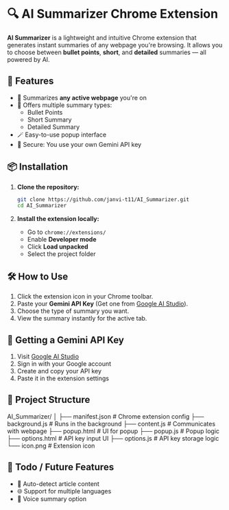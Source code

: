 # 🔍 AI Summarizer Chrome Extension

**AI Summarizer** is a lightweight and intuitive Chrome extension that generates instant summaries of any webpage you're browsing. It allows you to choose between **bullet points**, **short**, and **detailed** summaries — all powered by AI.



## 🚀 Features

- 🧠 Summarizes **any active webpage** you're on
- 📌 Offers multiple summary types:
  - Bullet Points
  - Short Summary
  - Detailed Summary
- 🪄 Easy-to-use popup interface
- 🔐 Secure: You use your own Gemini API key



## 📦 Installation

1. **Clone the repository:**
   ```bash
   git clone https://github.com/janvi-t11/AI_Summarizer.git
   cd AI_Summarizer
   ```
2. **Install the extension locally:**

   * Go to `chrome://extensions/`
   * Enable **Developer mode**
   * Click **Load unpacked**
   * Select the project folder


## 🛠️ How to Use

1. Click the extension icon in your Chrome toolbar.
2. Paste your **Gemini API Key** (Get one from [Google AI Studio](https://makersuite.google.com/app/apikey)).
3. Choose the type of summary you want.
4. View the summary instantly for the active tab.



## 🔑 Getting a Gemini API Key

1. Visit [Google AI Studio](https://makersuite.google.com/app/apikey)
2. Sign in with your Google account
3. Create and copy your API key
4. Paste it in the extension settings



## 📁 Project Structure


AI_Summarizer/
│
├── manifest.json       # Chrome extension config
├── background.js       # Runs in the background
├── content.js          # Communicates with webpage
├── popup.html          # UI for popup
├── popup.js            # Popup logic
├── options.html        # API key input UI
├── options.js          # API key storage logic
└── icon.png            # Extension icon


## 📌 Todo / Future Features

* 🔄 Auto-detect article content
* 🌐 Support for multiple languages
* 💬 Voice summary option
